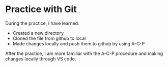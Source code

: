 # Practice with Git

During the practice, I have learned:
- Created a new directory
- Cloned the file from github to local 
- Made changes locally and push them to github by using A-C-P

After the practice, I am more familiar with the A-C-P procedure and making changes locally through VS code.